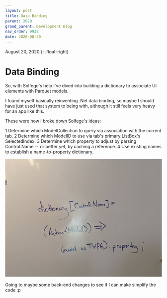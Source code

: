 ```yaml
---
layout: post
title: Data Binding
parent: 2020
grand_parent: Development Blog
nav_order: 9938
date: 2020-08-20
---
```

August 20, 2020
{: .float-right}

# Data Binding

So, with Solfege's help I've dived into building a dictionary to associate UI elements with Parquet models.

I found myself basically reinventing .Net data binding, so maybe I should have just used that system to being with,
although it still feels very heavy for an app like this.

These were how I broke down Solfege's ideas:

1 Determine which ModelCollection to query via association with the current tab.
2 Determine which ModelID to use via tab's primary ListBox's SelectedIndex.
3 Determine which property to adjust by parsing Control.Name -- or better yet, by caching a reference.
4 Use existing names to establish a name-to-property dictionary.

![An image of a C# line written on a whiteboard displaying the 4 prior points.](image-2020-08-18.jpg)

Going to maybe some back-end changes to see if I can make simplify the code :p
